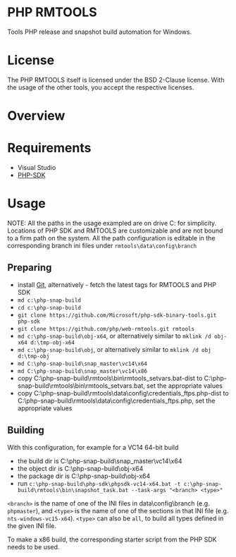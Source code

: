 # PHP RMTOOLS

Tools PHP release and snapshot build automation for Windows.

# License

The PHP RMTOOLS itself is licensed under the BSD 2-Clause license. With the usage of the other tools, you accept the respective licenses.

# Overview



# Requirements

- Visual Studio
- [PHP-SDK](https://github.com/OSTC/php-sdk-binary-tools)


# Usage

NOTE: All the paths in the usage exampled are on drive C: for simplicity. Locations of PHP SDK and RMTOOLS are customizable and are not bound to a firm path on the system. All the path configuration is editable in the corresponding branch ini files under `rmtools\data\config\branch`


## Preparing


- install [Git](https://git-scm.com/), alternatively - fetch the latest tags for RMTOOLS and PHP SDK
- `md c:\php-snap-build`
- `cd c:\php-snap-build`
- `git clone https://github.com/Microsoft/php-sdk-binary-tools.git php-sdk`
- `git clone https://github.com/php/web-rmtools.git rmtools`
- `md c:\php-snap-build\obj-x64`, or alternatively similar to `mklink /d obj-x64 d:\tmp-obj-x64`
- `md c:\php-snap-build\obj`, or alternatively similar to `mklink /d obj d:\tmp-obj`
- `md C:\php-snap-build\snap_master\vc14\x64`
- `md C:\php-snap-build\snap_master\vc14\x86`
- copy C:\php-snap-build\rmtools\bin\rmtools_setvars.bat-dist to C:\php-snap-build\rmtools\bin\rmtools_setvars.bat, set the appropriate values
- copy C:\php-snap-build\rmtools\data\config\credentials_ftps.php-dist to C:\php-snap-build\rmtools\data\config\credentials_ftps.php, set the appropriate values

## Building

With this configuration, for example for a VC14 64-bit build

- the build dir is C:\php-snap-build\snap_master\vc14\x64
- the object dir is C:\php-snap-build\obj-x64
- the package dir is C:\php-snap-build\obj-x64
- run `c:\php-snap-build\php-sdk\phpsdk-vc14-x64.bat -t c:\php-snap-build\rmtools\bin\snapshot_task.bat --task-args "<branch> <type>"`

`<branch>` is the name of one of the INI files in data\config\branch (e.g. `phpmaster`),
and `<type>` is the name of one of the sections in that INI file (e.g. `nts-windows-vc15-x64`).
`<type>` can also be `all`, to build all types defined in the given INI file.

To make a x86 build, the corresponding starter script from the PHP SDK needs to be used. 


